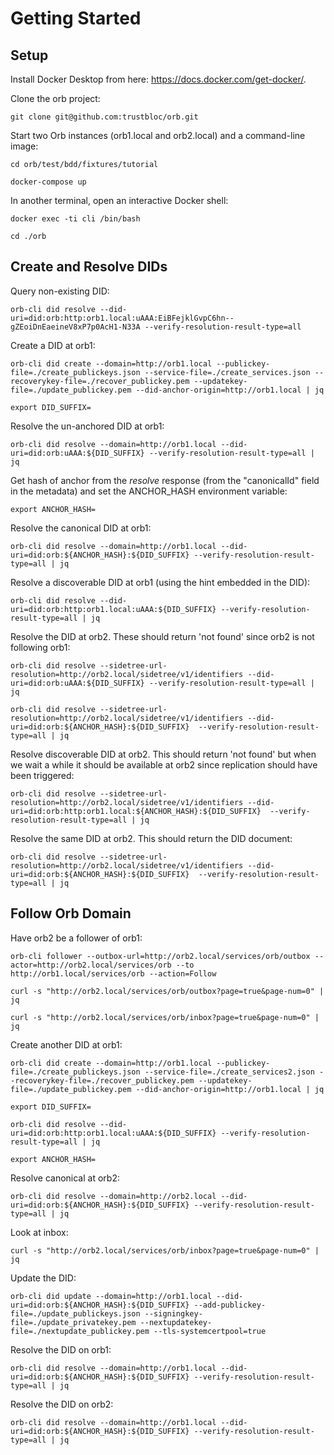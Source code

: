# Getting Started

## Setup

Install Docker Desktop from here: https://docs.docker.com/get-docker/.

Clone the orb project:

```commandline
git clone git@github.com:trustbloc/orb.git
```

Start two Orb instances (orb1.local and orb2.local) and a command-line image:

```commandline
cd orb/test/bdd/fixtures/tutorial

docker-compose up
```

In another terminal, open an interactive Docker shell:

```commandline
docker exec -ti cli /bin/bash

cd ./orb
```

## Create and Resolve DIDs

Query non-existing DID:

```commandline
orb-cli did resolve --did-uri=did:orb:http:orb1.local:uAAA:EiBFejklGvpC6hn--gZEoiDnEaeineV8xP7p0AcH1-N33A --verify-resolution-result-type=all
```

Create a DID at orb1:

```commandline
orb-cli did create --domain=http://orb1.local --publickey-file=./create_publickeys.json --service-file=./create_services.json --recoverykey-file=./recover_publickey.pem --updatekey-file=./update_publickey.pem --did-anchor-origin=http://orb1.local | jq

export DID_SUFFIX=
```

Resolve the un-anchored DID at orb1:

```commandline
orb-cli did resolve --domain=http://orb1.local --did-uri=did:orb:uAAA:${DID_SUFFIX} --verify-resolution-result-type=all | jq
```

Get hash of anchor from the _resolve_ response (from the "canonicalId" field in the metadata) and set the ANCHOR_HASH environment variable:

```commandline
export ANCHOR_HASH=
```

Resolve the canonical DID at orb1:

```commandline
orb-cli did resolve --domain=http://orb1.local --did-uri=did:orb:${ANCHOR_HASH}:${DID_SUFFIX} --verify-resolution-result-type=all | jq
```

Resolve a discoverable DID at orb1 (using the hint embedded in the DID):

```commandline
orb-cli did resolve --did-uri=did:orb:http:orb1.local:uAAA:${DID_SUFFIX} --verify-resolution-result-type=all | jq
```

Resolve the DID at orb2. These should return 'not found' since orb2 is not following orb1:

```commandline
orb-cli did resolve --sidetree-url-resolution=http://orb2.local/sidetree/v1/identifiers --did-uri=did:orb:uAAA:${DID_SUFFIX} --verify-resolution-result-type=all | jq

orb-cli did resolve --sidetree-url-resolution=http://orb2.local/sidetree/v1/identifiers --did-uri=did:orb:${ANCHOR_HASH}:${DID_SUFFIX}  --verify-resolution-result-type=all | jq
```

Resolve discoverable DID at orb2. This should return 'not found' but when we wait
a while it should be available at orb2 since replication should have been triggered:

```commandline
orb-cli did resolve --sidetree-url-resolution=http://orb2.local/sidetree/v1/identifiers --did-uri=did:orb:http:orb1.local:${ANCHOR_HASH}:${DID_SUFFIX}  --verify-resolution-result-type=all | jq
```

Resolve the same DID at orb2. This should return the DID document:

```commandline
orb-cli did resolve --sidetree-url-resolution=http://orb2.local/sidetree/v1/identifiers --did-uri=did:orb:${ANCHOR_HASH}:${DID_SUFFIX}  --verify-resolution-result-type=all | jq
```

## Follow Orb Domain

Have orb2 be a follower of orb1:

```commandline
orb-cli follower --outbox-url=http://orb2.local/services/orb/outbox --actor=http://orb2.local/services/orb --to http://orb1.local/services/orb --action=Follow

curl -s "http://orb2.local/services/orb/outbox?page=true&page-num=0" | jq

curl -s "http://orb2.local/services/orb/inbox?page=true&page-num=0" | jq
```

Create another DID at orb1:

```commandline
orb-cli did create --domain=http://orb1.local --publickey-file=./create_publickeys.json --service-file=./create_services2.json --recoverykey-file=./recover_publickey.pem --updatekey-file=./update_publickey.pem --did-anchor-origin=http://orb1.local | jq

export DID_SUFFIX=

orb-cli did resolve --did-uri=did:orb:http:orb1.local:uAAA:${DID_SUFFIX} --verify-resolution-result-type=all | jq

export ANCHOR_HASH=
```

Resolve canonical at orb2:

```commandline
orb-cli did resolve --domain=http://orb2.local --did-uri=did:orb:${ANCHOR_HASH}:${DID_SUFFIX} --verify-resolution-result-type=all | jq
```

Look at inbox:

```commandline
curl -s "http://orb2.local/services/orb/inbox?page=true&page-num=0" | jq
```

Update the DID:

```commandline
orb-cli did update --domain=http://orb1.local --did-uri=did:orb:${ANCHOR_HASH}:${DID_SUFFIX} --add-publickey-file=./update_publickeys.json --signingkey-file=./update_privatekey.pem --nextupdatekey-file=./nextupdate_publickey.pem --tls-systemcertpool=true
```

Resolve the DID on orb1:

```commandline
orb-cli did resolve --domain=http://orb1.local --did-uri=did:orb:${ANCHOR_HASH}:${DID_SUFFIX} --verify-resolution-result-type=all | jq
```

Resolve the DID on orb2:

```commandline
orb-cli did resolve --domain=http://orb1.local --did-uri=did:orb:${ANCHOR_HASH}:${DID_SUFFIX} --verify-resolution-result-type=all | jq
```
